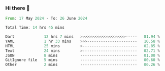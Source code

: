 ### Hi there 👋

<!--START_SECTION:waka-->

```rust
From: 17 May 2024 - To: 26 June 2024

Total Time: 14 hrs 45 mins

Dart             12 hrs 7 mins   >>>>>>>>>>>>>>>>>>>>-----   81.94 %
YAML             1 hr 33 mins    >>>----------------------   10.58 %
HTML             25 mins         >------------------------   02.85 %
Text             24 mins         >------------------------   02.71 %
JSON             8 mins          -------------------------   01.00 %
GitIgnore file   5 mins          -------------------------   00.60 %
Other            2 mins          -------------------------   00.26 %
```

<!--END_SECTION:waka-->

<!--
**simonyathi1/simonyathi1** is a ✨ _special_ ✨ repository because its `README.md` (this file) appears on your GitHub profile.

Here are some ideas to get you started:

- 🔭 I’m currently working on ...
- 🌱 I’m currently learning ...
- 👯 I’m looking to collaborate on ...
- 🤔 I’m looking for help with ...
- 💬 Ask me about ...
- 📫 How to reach me: ...
- 😄 Pronouns: ...
- ⚡ Fun fact: ...
-->

